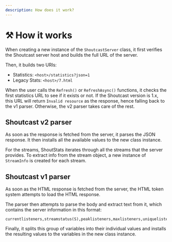 ```yaml
---
description: How does it work?
---
```


# ⚒ How it works

When creating a new instance of the `ShoutcastServer` class, it first verifies the Shoutcast server host and builds the full URL of the server.

Then, it builds two URIs:

* Statistics: `<host>/statistics?json=1`
* Legacy Stats: `<host>/7.html`

When the user calls the `Refresh()` or `RefreshAsync()` functions, it checks the first statistics URL to see if it exists or not. If the Shoutcast version is 1.x, this URL will return `Invalid resource` as the response, hence falling back to the v1 parser. Otherwise, the v2 parser takes care of the rest.

## Shoutcast v2 parser

As soon as the response is fetched from the server, it parses the JSON response. It then installs all the available values to the new class instance.

For the streams, ShoutStats iterates through all the streams that the server provides. To extract info from the stream object, a new instance of `StreamInfo` is created for each stream.

## Shoutcast v1 parser

As soon as the HTML response is fetched from the server, the HTML token system attempts to load the HTML response.

The parser then attempts to parse the body and extract text from it, which contains the server information in this format:

```
currentlisteners,streamstatus(S),peaklisteners,maxlisteners,uniquelisteners,bitrate(S),songtitle(S)
```

Finally, it splits this group of variables into their individual values and installs the resulting values to the variables in the new class instance.
